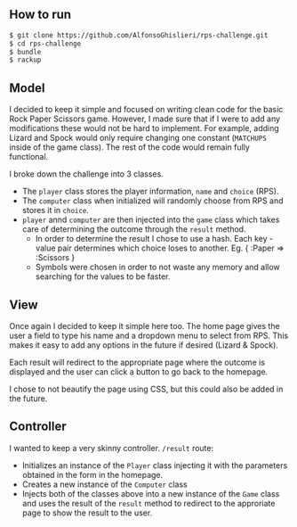 
How to run
-------
```sh
$ git clone https://github.com/AlfonsoGhislieri/rps-challenge.git
$ cd rps-challenge
$ bundle
$ rackup
```

Model
-----

I decided to keep it simple and focused on writing clean code for the basic Rock Paper Scissors game. However, I made sure that if I were to add any modifications these would not be hard to implement. For example, adding Lizard and Spock would only require changing one constant (`MATCHUPS` inside of the game class). The rest of the code would remain fully functional.

I broke down the challenge into 3 classes. 
- The `player` class stores the player information, `name` and `choice` (RPS). 
- The `computer` class when initialized will randomly choose from RPS and stores it in `choice`.
- `player` annd `computer` are then injected into the `game` class which takes care of determining the outcome through the `result` method.
   - In order to determine the result I chose to use a hash. Each key - value pair determines which choice loses to another. Eg. { :Paper => :Scissors }
   - Symbols were chosen in order to not waste any memory and allow searching for the values to be faster.

View
----
Once again I decided to keep it simple here too. The home page gives the user a field to type his name and a dropdown menu to select from RPS. This makes it easy to add any options in the future if desired (Lizard & Spock).

Each result will redirect to the appropriate page where the outcome is displayed and the user can click a button to go back to the homepage.

I chose to not beautify the page using CSS, but this could also be added in the future.

Controller
----

I wanted to keep a very skinny controller. `/result` route:
- Initializes an instance of the `Player` class injecting it with the parameters obtained in the form in the homepage.
- Creates a new instance of the `Computer` class
- Injects both of the classes above into a new instance of the `Game` class and uses the result of the `result` method to redirect to the approriate page to show the result to the user.







